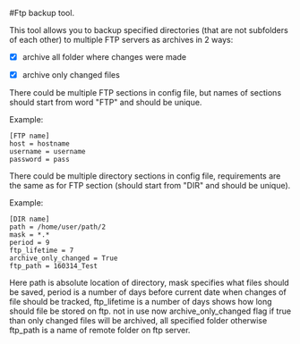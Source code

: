 #Ftp backup tool.


This tool allows you to backup specified directories (that are not subfolders of each other)
to multiple FTP servers as archives in 2 ways:
-[x] archive all folder where changes were made
-[x] archive only changed files


There could be multiple FTP sections in config file,
but names of sections should start from word "FTP" and should be unique.

Example:
```
[FTP name]
host = hostname
username = username
password = pass
```


There could be multiple directory sections in config file,
requirements are the same as for FTP section (should start from "DIR" and should be unique).

Example:
```
[DIR name]
path = /home/user/path/2
mask = *.*
period = 9
ftp_lifetime = 7
archive_only_changed = True
ftp_path = 160314_Test
```

Here path is absolute location of directory,
mask specifies what files should be saved,
period is a number of days before current date when changes of file should be tracked,
ftp_lifetime is a number of days shows how long should file be stored on ftp. not in use now
archive_only_changed flag if true than only changed files will be archived, all specified folder otherwise
ftp_path is a name of remote folder on ftp server.
